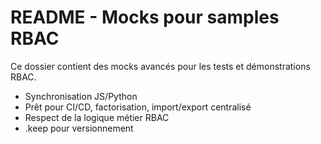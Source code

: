 # README - Mocks pour samples RBAC

Ce dossier contient des mocks avancés pour les tests et démonstrations RBAC.

- Synchronisation JS/Python
- Prêt pour CI/CD, factorisation, import/export centralisé
- Respect de la logique métier RBAC
- .keep pour versionnement
